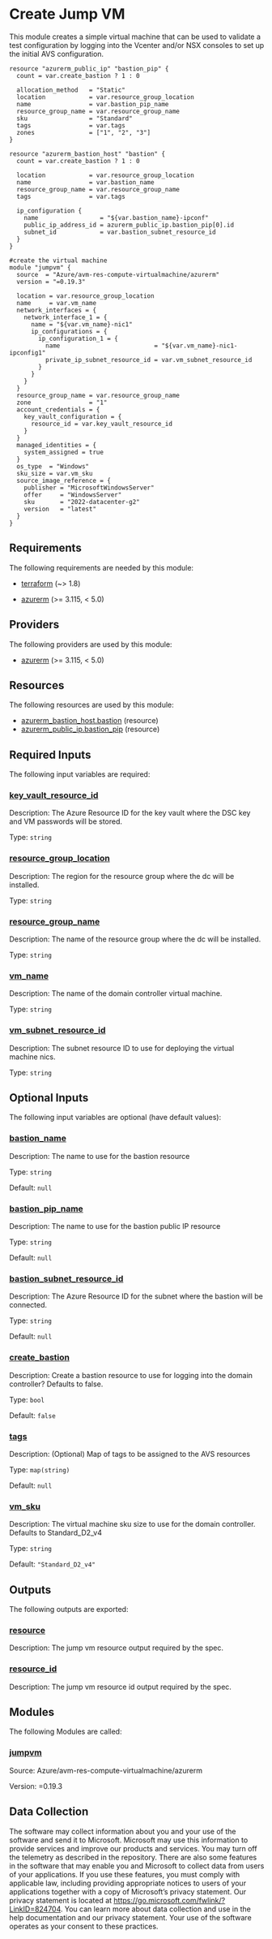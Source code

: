 <!-- BEGIN_TF_DOCS -->
# Create Jump VM

This module creates a simple virtual machine that can be used to validate a test configuration by logging into the Vcenter and/or NSX consoles to set up the initial AVS configuration.

```hcl
resource "azurerm_public_ip" "bastion_pip" {
  count = var.create_bastion ? 1 : 0

  allocation_method   = "Static"
  location            = var.resource_group_location
  name                = var.bastion_pip_name
  resource_group_name = var.resource_group_name
  sku                 = "Standard"
  tags                = var.tags
  zones               = ["1", "2", "3"]
}

resource "azurerm_bastion_host" "bastion" {
  count = var.create_bastion ? 1 : 0

  location            = var.resource_group_location
  name                = var.bastion_name
  resource_group_name = var.resource_group_name
  tags                = var.tags

  ip_configuration {
    name                 = "${var.bastion_name}-ipconf"
    public_ip_address_id = azurerm_public_ip.bastion_pip[0].id
    subnet_id            = var.bastion_subnet_resource_id
  }
}

#create the virtual machine
module "jumpvm" {
  source  = "Azure/avm-res-compute-virtualmachine/azurerm"
  version = "=0.19.3"

  location = var.resource_group_location
  name     = var.vm_name
  network_interfaces = {
    network_interface_1 = {
      name = "${var.vm_name}-nic1"
      ip_configurations = {
        ip_configuration_1 = {
          name                          = "${var.vm_name}-nic1-ipconfig1"
          private_ip_subnet_resource_id = var.vm_subnet_resource_id
        }
      }
    }
  }
  resource_group_name = var.resource_group_name
  zone                = "1"
  account_credentials = {
    key_vault_configuration = {
      resource_id = var.key_vault_resource_id
    }
  }
  managed_identities = {
    system_assigned = true
  }
  os_type  = "Windows"
  sku_size = var.vm_sku
  source_image_reference = {
    publisher = "MicrosoftWindowsServer"
    offer     = "WindowsServer"
    sku       = "2022-datacenter-g2"
    version   = "latest"
  }
}
```

<!-- markdownlint-disable MD033 -->
## Requirements

The following requirements are needed by this module:

- <a name="requirement_terraform"></a> [terraform](#requirement\_terraform) (~> 1.8)

- <a name="requirement_azurerm"></a> [azurerm](#requirement\_azurerm) (>= 3.115, < 5.0)

## Providers

The following providers are used by this module:

- <a name="provider_azurerm"></a> [azurerm](#provider\_azurerm) (>= 3.115, < 5.0)

## Resources

The following resources are used by this module:

- [azurerm_bastion_host.bastion](https://registry.terraform.io/providers/hashicorp/azurerm/latest/docs/resources/bastion_host) (resource)
- [azurerm_public_ip.bastion_pip](https://registry.terraform.io/providers/hashicorp/azurerm/latest/docs/resources/public_ip) (resource)

<!-- markdownlint-disable MD013 -->
## Required Inputs

The following input variables are required:

### <a name="input_key_vault_resource_id"></a> [key\_vault\_resource\_id](#input\_key\_vault\_resource\_id)

Description: The Azure Resource ID for the key vault where the DSC key and VM passwords will be stored.

Type: `string`

### <a name="input_resource_group_location"></a> [resource\_group\_location](#input\_resource\_group\_location)

Description: The region for the resource group where the dc will be installed.

Type: `string`

### <a name="input_resource_group_name"></a> [resource\_group\_name](#input\_resource\_group\_name)

Description: The name of the resource group where the dc will be installed.

Type: `string`

### <a name="input_vm_name"></a> [vm\_name](#input\_vm\_name)

Description: The name of the domain controller virtual machine.

Type: `string`

### <a name="input_vm_subnet_resource_id"></a> [vm\_subnet\_resource\_id](#input\_vm\_subnet\_resource\_id)

Description: The subnet resource ID to use for deploying the virtual machine nics.

Type: `string`

## Optional Inputs

The following input variables are optional (have default values):

### <a name="input_bastion_name"></a> [bastion\_name](#input\_bastion\_name)

Description: The name to use for the bastion resource

Type: `string`

Default: `null`

### <a name="input_bastion_pip_name"></a> [bastion\_pip\_name](#input\_bastion\_pip\_name)

Description: The name to use for the bastion public IP resource

Type: `string`

Default: `null`

### <a name="input_bastion_subnet_resource_id"></a> [bastion\_subnet\_resource\_id](#input\_bastion\_subnet\_resource\_id)

Description: The Azure Resource ID for the subnet where the bastion will be connected.

Type: `string`

Default: `null`

### <a name="input_create_bastion"></a> [create\_bastion](#input\_create\_bastion)

Description: Create a bastion resource to use for logging into the domain controller?  Defaults to false.

Type: `bool`

Default: `false`

### <a name="input_tags"></a> [tags](#input\_tags)

Description: (Optional) Map of tags to be assigned to the AVS resources

Type: `map(string)`

Default: `null`

### <a name="input_vm_sku"></a> [vm\_sku](#input\_vm\_sku)

Description: The virtual machine sku size to use for the domain controller.  Defaults to Standard\_D2\_v4

Type: `string`

Default: `"Standard_D2_v4"`

## Outputs

The following outputs are exported:

### <a name="output_resource"></a> [resource](#output\_resource)

Description: The jump vm resource output required by the spec.

### <a name="output_resource_id"></a> [resource\_id](#output\_resource\_id)

Description: The jump vm resource id output required by the spec.

## Modules

The following Modules are called:

### <a name="module_jumpvm"></a> [jumpvm](#module\_jumpvm)

Source: Azure/avm-res-compute-virtualmachine/azurerm

Version: =0.19.3

<!-- markdownlint-disable-next-line MD041 -->
## Data Collection

The software may collect information about you and your use of the software and send it to Microsoft. Microsoft may use this information to provide services and improve our products and services. You may turn off the telemetry as described in the repository. There are also some features in the software that may enable you and Microsoft to collect data from users of your applications. If you use these features, you must comply with applicable law, including providing appropriate notices to users of your applications together with a copy of Microsoft’s privacy statement. Our privacy statement is located at <https://go.microsoft.com/fwlink/?LinkID=824704>. You can learn more about data collection and use in the help documentation and our privacy statement. Your use of the software operates as your consent to these practices.
<!-- END_TF_DOCS -->